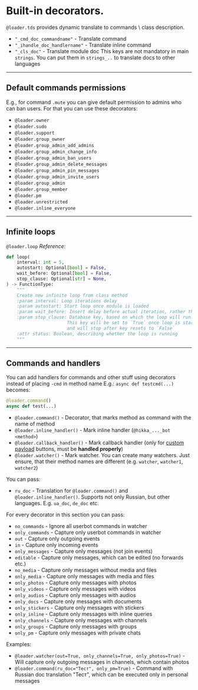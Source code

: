 # Built-in decorators.
`@loader.tds` provides dynamic translate to commands \ class description.
- `"_cmd_doc_commandname"` - Translate command
- `"_ihandle_doc_handlername"` - Translate inline command
- `"_cls_doc"` - Translate module doc
This keys are not mandatory in main `strings`. You can put them in `strings_..` to translate docs to other languages
---
## Default commands permissions
E.g., for command `.mute` you can give default permission to admins who can ban users. For that you can use these decorators:
- `@loader.owner`
- `@loader.sudo`
- `@loader.support`
- `@loader.group_owner`
- `@loader.group_admin_add_admins`
- `@loader.group_admin_change_info`
- `@loader.group_admin_ban_users`
- `@loader.group_admin_delete_messages`
- `@loader.group_admin_pin_messages`
- `@loader.group_admin_invite_users`
- `@loader.group_admin`
- `@loader.group_member`
- `@loader.pm`
- `@loader.unrestricted`
- `@loader.inline_everyone`
---
## Infinite loops
`@loader.loop`
*Reference:*
```python
def loop(
    interval: int = 5,
    autostart: Optional[bool] = False,
    wait_before: Optional[bool] = False,
    stop_clause: Optional[str] = None,
) -> FunctionType:
    """
    Create new infinite loop from class method
    :param interval: Loop iterations delay
    :param autostart: Start loop once module is loaded
    :param wait_before: Insert delay before actual iteration, rather than after
    :param stop_clause: Database key, based on which the loop will run.
                       This key will be set to `True` once loop is started,
                       and will stop after key resets to `False`
    :attr status: Boolean, describing whether the loop is running
    """
```
---
## Commands and handlers
You can add handlers for commands and other stuff using decorators instead of placing `-cmd` in method name
E.g.:
`async def testcmd(...)` becomes:
```python
@loader.command()
async def test(...)
```

- `@loader.command()` - Decorator, that marks method as command with the name of method
- `@loader.inline_handler()` - Mark inline handler (`@hikka_..._bot <method>`)
- `@loader.callback_handler()` - Mark callback handler (only for [custom payload](https://github.com/hikariatama/Hikka/wiki/Inline#button-with-custom-payload-button_callback_handler) buttons, must be **handled properly**)
- `@loader.watcher()` - Mark watcher. You can create many watchers. Just ensure, that their method names are different (e.g. `watcher`, `watcher1`, `watcher2`)
  
You can pass:
- `ru_doc` - Translation for `@loader.command()` and `@loader.inline_handler()`. Supports not only Russian, but other languages. E.g. `ua_doc`, `de_doc` etc.

For every decorator in this section you can pass:
- `no_commands` - Ignore all userbot commands in watcher
- `only_commands` - Capture only userbot commands in watcher
- `out` - Capture only outgoing events
- `in` - Capture only incoming events
- `only_messages` - Capture only messages (not join events)
- `editable` - Capture only messages, which can be edited (no forwards etc.)
- `no_media` - Capture only messages without media and files
- `only_media` - Capture only messages with media and files
- `only_photos` - Capture only messages with photos
- `only_videos` - Capture only messages with videos
- `only_audios` - Capture only messages with audios
- `only_docs` - Capture only messages with documents
- `only_stickers` - Capture only messages with stickers
- `only_inline` - Capture only messages with inline queries
- `only_channels` - Capture only messages with channels
- `only_groups` - Capture only messages with groups
- `only_pm` - Capture only messages with private chats
  
Examples:
- `@loader.watcher(out=True, only_channels=True, only_photos=True)` - Will capture only outgoing messages in channels, which contain photos
- `@loader.command(ru_doc="Тест", only_pm=True)` - Command with Russian doc translation "Тест", which can be executed only in personal messages